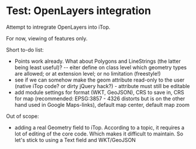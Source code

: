 # Test: OpenLayers integration

Attempt to intregrate OpenLayers into iTop.

For now, viewing of features only.

Short to-do list:
- Points work already. What about Polygons and LineStrings (the latter being least useful)?
-- eiter define on class level which geometry types are allowed; or at extension level; or no limitation (freestyle!)
- see if we can somehow make the geom attribute read-only to the user (native iTop code? or dirty jQuery hack?) - attribute must still be editable
- add module settings for format (WKT, GeoJSON), CRS to save in, CRS for map (recommended: EPSG:3857 - 4326 distorts but is on the other hand used in Google Maps-links), default map center, default map zoom

Out of scope:
- adding a real Geometry field to iTop. According to a topic, it requires a lot of editing of the core code. Which makes it difficult to maintain. So let's stick to using a Text field and WKT/GeoJSON
